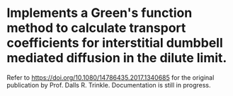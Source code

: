 # Implements a Green's function method to calculate transport coefficients for interstitial dumbbell mediated diffusion in the dilute limit.
Refer to https://doi.org/10.1080/14786435.2017.1340685 for the original publication by Prof. Dalls R. Trinkle. Documentation is still in progress.

